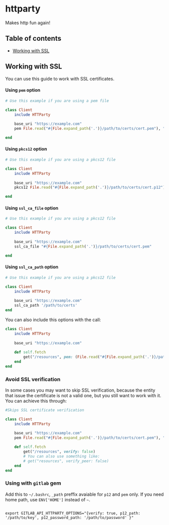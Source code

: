 # httparty

Makes http fun again!

## Table of contents
- [Working with SSL](#working-with-ssl)

## Working with SSL

You can use this guide to work with SSL certificates.

#### Using `pem` option

```ruby
# Use this example if you are using a pem file

class Client
	include HTTParty
	
	base_uri "https://example.com"
	pem File.read("#{File.expand_path('.')}/path/to/certs/cert.pem"), "123456"

end
```

#### Using `pkcs12` option

```ruby
# Use this example if you are using a pkcs12 file

class Client
	include HTTParty
	
	base_uri "https://example.com"
	pkcs12 File.read("#{File.expand_path('.')}/path/to/certs/cert.p12"), "123456"

end
```

#### Using `ssl_ca_file` option

```ruby
# Use this example if you are using a pkcs12 file

class Client
	include HTTParty
	
	base_uri "https://example.com"
	ssl_ca_file "#{File.expand_path('.')}/path/to/certs/cert.pem"

end
```

#### Using `ssl_ca_path` option

```ruby
# Use this example if you are using a pkcs12 file

class Client
	include HTTParty
	
	base_uri "https://example.com"
 	ssl_ca_path '/path/to/certs'
end
```

You can also include this options with the call:

```ruby
class Client
	include HTTParty
	
	base_uri "https://example.com"
	
	def	self.fetch
		get("/resources", pem: (File.read("#{File.expand_path('.')}/path/to/certs/cert.pem"), "123456")
	end
end
```

### Avoid SSL verification

In some cases you may want to skip SSL verification, because the entity that issue the certificate is not a valid one, but you still want to work with it. You can achieve this through:

```ruby
#Skips SSL certificate verification

class Client
	include HTTParty

	base_uri "https://example.com"
	pem File.read("#{File.expand_path('.')}/path/to/certs/cert.pem"), "123456"
	
	def	self.fetch
		get("/resources", verify: false)
		# You can also use something like:
		# get("resources", verify_peer: false)
	end
end
```

### Using with `gitlab` gem

Add this to `~/.bashrc`, `_path` preffix avaiable for `p12` and `pem` only. If you need home path, use `ENV['HOME']` instead of `~`.

```

export GITLAB_API_HTTPARTY_OPTIONS="{verify: true, p12_path: '/path/to/key', p12_password_path: '/path/to/password' }"

```
